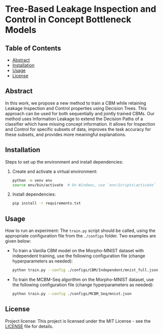 # Tree-Based Leakage Inspection and Control in Concept Bottleneck Models

## Table of Contents
- [Abstract](#introduction)
- [Installation](#installation)
- [Usage](#usage)
- [License](#license)

## Abstract
In this work, we propose a new method to train a CBM while retaining Leakage Inspection and Control properties using Decision Trees. This approach can be used for both sequentially and jointly trained CBMs. Our method uses Information Leakage to extend the Decision Paths of a classifier which have missing concept information. It allows for Inspection and Control for specific subsets of data, improves the task accuracy for these subsets, and provides more meaningful explanations.
## Installation
Steps to set up the environment and install dependencies:
1. Create and activate a virtual environment:
    ```bash
    python -m venv env
    source env/bin/activate  # On Windows, use `env\Scripts\activate`
    ```
2. Install dependencies:
    ```bash
    pip install -r requirements.txt
    ```

## Usage
How to run an experiment: The ```train.py``` script should be called, using the appropriate configuration file from the ```./configs``` folder. Two examples are given below:
- To train a Vanilla CBM model on the Morpho-MNIST dataset with independent training, use the following configuration file (change hyperparameters as needed):
    ```bash
    python train.py --config ./configs/CBM/Independent/mnist_full.json
    ```
- To train the MCBM-Seq algorithm on the Morpho-MNIST dataset, use the following configuration file (change hyperparameters as needed):
    ```bash
    python train.py --config ./configs/MCBM_Seq/mnist.json
    ```
## License
Project license:
This project is licensed under the MIT License - see the [LICENSE](LICENSE) file for details.
